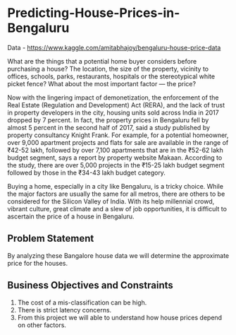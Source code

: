 # Predicting-House-Prices-in-Bengaluru

Data - https://www.kaggle.com/amitabhajoy/bengaluru-house-price-data

What are the things that a potential home buyer considers before purchasing a house? The location, the size of the property, vicinity to offices, schools, parks, restaurants, hospitals or the stereotypical white picket fence? What about the most important factor — the price?

Now with the lingering impact of demonetization, the enforcement of the Real Estate (Regulation and Development) Act (RERA), and the lack of trust in property developers in the city, housing units sold across India in 2017 dropped by 7 percent. In fact, the property prices in Bengaluru fell by almost 5 percent in the second half of 2017, said a study published by property consultancy Knight Frank.
For example, for a potential homeowner, over 9,000 apartment projects and flats for sale are available in the range of ₹42-52 lakh, followed by over 7,100 apartments that are in the ₹52-62 lakh budget segment, says a report by property website Makaan. According to the study, there are over 5,000 projects in the ₹15-25 lakh budget segment followed by those in the ₹34-43 lakh budget category.

Buying a home, especially in a city like Bengaluru, is a tricky choice. While the major factors are usually the same for all metros, there are others to be considered for the Silicon Valley of India. With its help millennial crowd, vibrant culture, great climate and a slew of job opportunities, it is difficult to ascertain the price of a house in Bengaluru.

<h2>Problem Statement</h2>

By analyzing these Bangalore house data we will determine the approximate price for the houses.

<h2>Business Objectives and Constraints</h2>

1. The cost of a mis-classification can be high.
2. There is strict latency concerns.
3. From this project we will able to understand how house prices depend on other factors.
